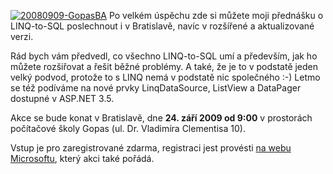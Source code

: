 <!-- dcterms:identifier = aspnetcz#208 -->
<!-- dcterms:title = LINQ-to-SQL v Bratislavě -->
<!-- dcterms:abstract = Po velkém úspěchu zde si můžete moji přednášku o LINQ-to-SQL poslechnout i v Bratislavě, navíc v rozšířené a aktualizované verzi. -->
<!-- np9:categoryId = 6 -->
<!-- x4w:category = Akce a události -->
<!-- np9:authorId = 1 -->
<!-- np9:authorEmail = michal.valasek@altairis.cz -->
<!-- dcterms:creator = Michal Altair Valášek -->
<!-- dcterms:created = 2008-09-09T02:28:53.437+02:00 -->
<!-- dcterms:date = 2008-09-09T02:28:53.437+02:00 -->

[![20080909-GopasBA](https://www.cdn.altairis.cz/Blog/2008/20080909-20080909-GopasBA_thumb.jpg "20080909-GopasBA")](https://www.cdn.altairis.cz/Blog/2008/20080909-20080909-GopasBA_2.jpg) Po velkém úspěchu zde si můžete moji přednášku o LINQ-to-SQL poslechnout i v Bratislavě, navíc v rozšířené a aktualizované verzi. 

Rád bych vám předvedl, co všechno LINQ-to-SQL umí a především, jak ho můžete rozšiřovat a řešit běžné problémy. A také, že je to v podstatě jeden velký podvod, protože to s LINQ nemá v podstatě nic společného :-) Letmo se též podíváme na nové prvky LinqDataSource, ListView a DataPager dostupné v ASP.NET 3.5.

Akce se bude konat v Bratislavě, dne **24. září 2009 od 9:00** v prostorách počítačové školy Gopas (ul. Dr. Vladimíra Clementisa 10).

Vstup je pro zaregistrované zdarma, registraci jest provésti [na webu Microsoftu](http://msevents.microsoft.com/CUI/EventDetail.aspx?EventID=1032387616&Culture=SK-SK), který akci také pořádá.